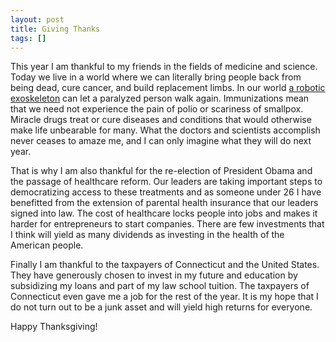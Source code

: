```yaml
---
layout: post
title: Giving Thanks
tags: []
---
```

This year I am thankful to my friends in the fields of medicine and science. Today we live in a world where we can literally bring people back from being dead, cure cancer, and build replacement limbs. In our world <a href="http://denver.cbslocal.com/2012/04/12/robot-helps-paralyzed-patients-walk-again/">a robotic exoskeleton</a> can let a paralyzed person walk again. Immunizations mean that we need not experience the pain of polio or scariness of smallpox. Miracle drugs treat or cure diseases and conditions that would otherwise make life unbearable for many. What the doctors and scientists accomplish never ceases to amaze me, and I can only imagine what they will do next year.

That is why I am also thankful for the re-election of President Obama and the passage of healthcare reform. Our leaders are taking important steps to democratizing access to these treatments and as someone under 26 I have benefitted from the extension of parental health insurance that our leaders signed into law. The cost of healthcare locks people into jobs and makes it harder for entrepreneurs to start companies. There are few investments that I think will yield as many dividends as investing in the health of the American people.

Finally I am thankful to the taxpayers of Connecticut and the United States. They have generously chosen to invest in my future and education by subsidizing my loans and part of my law school tuition. The taxpayers of Connecticut even gave me a job for the rest of the year. It is my hope that I do not turn out to be a junk asset and will yield high returns for everyone.

Happy Thanksgiving!
